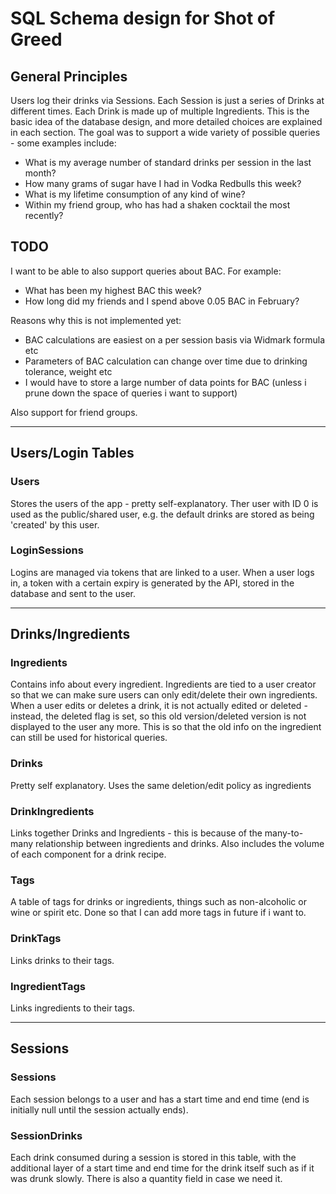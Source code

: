# SQL Schema design for Shot of Greed

## General Principles

Users log their drinks via Sessions. Each Session is just a series of Drinks at different times. Each Drink is made up of multiple Ingredients. This is the basic idea of the database design, and more detailed choices are explained in each section. The goal was to support a wide variety of possible queries - some examples include:

- What is my average number of standard drinks per session in the last month?
- How many grams of sugar have I had in Vodka Redbulls this week?
- What is my lifetime consumption of any kind of wine?
- Within my friend group, who has had a shaken cocktail the most recently?

## TODO

I want to be able to also support queries about BAC. For example:

- What has been my highest BAC this week?
- How long did my friends and I spend above 0.05 BAC in February?

Reasons why this is not implemented yet:

- BAC calculations are easiest on a per session basis via Widmark formula etc
- Parameters of BAC calculation can change over time due to drinking tolerance, weight etc
- I would have to store a large number of data points for BAC (unless i prune down the space of queries i want to support)

Also support for friend groups.

---

## Users/Login Tables

### Users

Stores the users of the app - pretty self-explanatory. Ther user with ID 0 is used as the public/shared user, e.g. the default drinks are stored as being 'created' by this user.

### LoginSessions

Logins are managed via tokens that are linked to a user. When a user logs in, a token with a certain expiry is generated by the API, stored in the database and sent to the user.

---

## Drinks/Ingredients

### Ingredients

Contains info about every ingredient. Ingredients are tied to a user creator so that we can make sure users can only edit/delete their own ingredients. When a user edits or deletes a drink, it is not actually edited or deleted - instead, the deleted flag is set, so this old version/deleted version is not displayed to the user any more. This is so that the old info on the ingredient can still be used for historical queries.

### Drinks

Pretty self explanatory. Uses the same deletion/edit policy as ingredients

### DrinkIngredients

Links together Drinks and Ingredients - this is because of the many-to-many relationship between ingredients and drinks. Also includes the volume of each component for a drink recipe.

### Tags

A table of tags for drinks or ingredients, things such as non-alcoholic or wine or spirit etc. Done so that I can add more tags in future if i want to.

### DrinkTags

Links drinks to their tags.

### IngredientTags

Links ingredients to their tags.

---

## Sessions

### Sessions

Each session belongs to a user and has a start time and end time (end is initially null until the session actually ends). 

### SessionDrinks

Each drink consumed during a session is stored in this table, with the additional layer of a start time and end time for the drink itself such as if it was drunk slowly. There is also a quantity field in case we need it.



